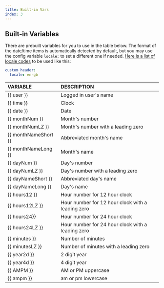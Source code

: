 ```yaml
---
title: Built-in Vars
index: 3
---
```


## Built-in Variables

There are prebuilt variables for you to use in the table below. The format of the date/time items is automatically detected by default, but you may use the config variable `locale:` to set a different one if needed. [Here is a list of locale codes](http://download1.parallels.com/SiteBuilder/Windows/docs/3.2/en_US/sitebulder-3.2-win-sdk-localization-pack-creation-guide/30801.htm) to be used like this:

```yaml
custom_header:
  locale: en-gb
```

|VARIABLE|DESCRIPTION|
|:-|:-|
|{{ user }}| Logged in user's name
|{{ time }}| Clock
|{{ date }}| Date
|{{ monthNum }}| Month's number
|{{ monthNumLZ }}| Month's number with a leading zero
|{{ monthNameShort }}| Abbreviated month's name
|{{ monthNameLong }}| Month's name
|{{ dayNum }}| Day's number
|{{ dayNumLZ }}| Day's number with a leading zero
|{{ dayNameShort }}| Abbreviated day's name
|{{ dayNameLong }}| Day's name
|{{ hours12 }}| Hour number for 12 hour clock
|{{ hours12LZ }}| Hour number for 12 hour clock with a leading zero
|{{ hours24}}| Hour number for 24 hour clock
|{{ hours24LZ }}| Hour number for 24 hour clock with a leading zero
|{{ minutes }}| Number of minutes
|{{ minutesLZ }}| Number of minutes with a leading zero
|{{ year2d }}| 2 digit year
|{{ year4d }}| 4 digit year
|{{ AMPM }}| AM or PM uppercase
|{{ ampm }}| am or pm lowercase
